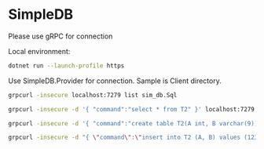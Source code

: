 # SimpleDB

Please use gRPC for connection

Local environment:

```bash
dotnet run --launch-profile https
```

Use SimpleDB.Provider for connection.
Sample is Client directory.

```bash
grpcurl -insecure localhost:7279 list sim_db.Sql
```

```bash
grpcurl -insecure -d '{ "command":"select * from T2" }' localhost:7279 sim_db.Sql.CreateCommand
```

```bash
grpcurl -insecure -d '{ "command":"create table T2(A int, B varchar(9))" }' localhost:7279 sim_db.Sql.ExecuteUpdateCmd
```

```bash
grpcurl -insecure -d "{ \"command\":\"insert into T2 (A, B) values (123, 'value1')\" }" localhost:7279 sim_db.Sql.ExecuteUpdateCmd
```
